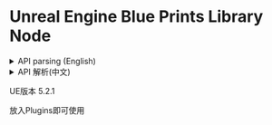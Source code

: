 # Unreal Engine Blue Prints Library Node

<details>
<summary>API parsing (English)</summary>
<pre><code>

static FString ReadStringToFile(FString Dir)
Function:
Reading a file
Input:
FString Dir: The file path
Output:
FString Result: The file contents

static void WriteStringToFile(FString FileName, FString content) {
Function:
Write to file wide character UTF-16
Input:
FString FileName: The file path
FString content: The file content

static bool WriteStringToFileU8(FString FileName, FString content)
Function:
Write to the file UTF-8
Input:
FString FileName: The file path
FString content: The file content
Output:
bool ver: Whether the write was successful

static TArray<FString> FindFilesTo(FString Path, FString Filter, bool Files,bool Directory)
Function:
Finding files
Input:
FString Path: File directory path
FString Filter: Filename filter
bool Files: Whether to look for files
Output:
TArray<FString> ver: All file paths in the file directory

static bool MoveFileTo(FString To, FString From)
Funtionc:
Moving files
Input:
FString To: The destination file path
FString From: The source file path
Output:
bool ver: Whether the move was successful

static int32 CopyFileTo(FString To, FString From)
Function:
Copying files
Input:
FString To: The destination file path
FString From: The source file path

static bool DeleteFileTo(FString FilePath)
Function:
Deleting files
Input:
FString FilePath: The file path

static void OpenFile(FString FilePath)
Function:
Opening a file
Input:
FString FilePath: The file path

static void CreateDic(FString filePath)
Function:
Creating folders
Input:
FString filePath: The file path

static void DeleteDic(FString filePath)
Function:
Deleting folders
Input:
FString filePath: The file path

static int64 GitFileSize(FString filePath)
Function:
Getting the file size
Input:
FString filePath: The file path
Output:
int64 ver: The file size

static TArray<FString> FindFolder(FString Path, FString Filter, bool Files,bool Directory)
Funtcion:
Find all files in the file directory
Input:
FString Path: File directory path
FString Filter: Filename filter
bool Files: Whether to look for files
bool Directory: Whether to look for folders
Output:
TArray<FString> ver: All file paths in the file directory

static TArray<FString> GetFolderFiles(FString Path)
Function:
Search all files in the file directory, cannot delete search
Input:
FString Path: File directory path
Output:
TArray<FString> ver: All file paths in the file directory

static void CopyMessageToClipboard(FString text)
Function:
Overwrite the clipboard contents
Input:
FString text: Copies the content

static FString PasteMessageFromClipboard()
Function:
Gets the clipboard contents
Output:
FString ver: The output

static bool IsValidFilePath(const FString& FilePath)
Function:
Determines if the path is valid
Input:
FString& FilePath: The file path
Output:
bool ver: Whether the path is valid

static TArray<FString> GetFilesInDirectory(const FString& DirectoryPath)
Function:
To get a file with a specified path, you can only get a folder
Input:
FString& DirectoryPath: Folder path
Output:
TArray<FString> ver: path to the folder file

static TArray<FString> GetMP3FilePaths(const FString& Directory)
Function:
Only mp3 files can be retrieved from the specified path
Input:
FString& Directory: Folder path
Output:
TArray<FString> ver: path to the folder file

static FString GetFileNameFromPath(const FString& FilePath)
Function:
Extract the filename from the file path
Input:
FString& FilePath: The file path
Output:
FString ver: Filename

static bool DeleteFileAtPath(const FString& FilePath)
Function:
Deleting files
Input:
FString& FilePath: The file path
Output:
bool ver: Whether the operation was successful

static float SetSUVM()
Function:
UE can play in the background
Output:
float ver: Output 1.0f for background playback,0.0f for non-background playback

static bool SaveConstraintArray(FString SaveDirectory, FString Filename, TArray<FString> SaveText,  bool AllowOverWriting);
Function:
The exported array data is saved locally
Input:
FString SaveDirectory: Save to the destination path
FString Filename: This specifies the name of the exported csv file
TArray<FString> SaveText: Stores content separated by "," as columns and array index as rows
bool AllowOverWriting: Whether to override
Output:
bool ver: Whether the export was successful

static TArray<FString> LoadConstraintArray(FString FilePath);
Function:
Import the array data into the blueprint
Input:
FString FilePath: The path to read the csv
Output:
TArray<FString> ver: This returns the contents of the csv

static bool DeleteFile(FString FilePath);
Function:
Delete specified file
Input:
FString FilePath: The path to delete the target file
Output:
bool ver: Whether the deletion was successful

static TArray<ULineBatchComponent*> DrawRayLine(FVector StartPos, FVector EndPos, float fLifeTime, FLinearColor color);
Function:
Draw a line
Input:
FVector StartPos: The 3D starting point of the line
FVector EndPos: The 3D end of the line
float fLifeTime: The lifetime of the drawn line (about 0.02s recommended)
FLinearColor color: The color of the drawing line
Output:
TArray<ULineBatchComponent*> ver: The object on which the line is drawn

static void DestoryLine(TArray<ULineBatchComponent*> LineList);
Function:
The object that clears the line object
Input:
TArray<ULineBatchComponent*> LineList: The line object to be cleared

static TArray<FString> GetAllSaveFileNames(const FString& Directory);
Function:
Gets a list of files in the file path
Input:
FString Directory: The path to the root directory of the file
Output:
TArray<FString> ver: File object path group under path

static FString GetFileNamePath(const FString& FilePath)
Function:
Get the texture (image) from the file path and create the returned object
Input:
FString FilePath: The path to the file
Output:
FString: Filename

static UTexture2D* LoadImageFromAbsolutePath(const FString& AbsolutePath);
Function:
Get the texture (image) from the file path and create the returned object
Input:
FString AbsolutePath: The path to the file
Output:
UTexture2D: Texture object pointer

static AActor* GetActorByName(TArray<AActor*> Actors, const FString& ActorName)
Function:
Actors are extracted according to UAID
Input:
TArray<AActor*> Actors :Actor search source
FString& ActorName :Actor name (UAID)
Output:
AActor* : The Actor pointer

static UMediaSource* LoadMediaSourceFromAbsolutePath(const FString& AbsolutePath)
Function:
Getting the media player
Input:
FString& AbsolutePath: The file path
Output:
UMediaSource: The media player pointer

</code></pre>
</details>

<details>
<summary>API 解析(中文)</summary>
<pre><code>
static FString ReadStringToFile(FString Dir) 
Function:
读取文件
Input:
FString Dir					:文件路径
Output:
FString Result				:文件内容

static void WriteStringToFile(FString FileName, FString content) {
Function:
写入文件 宽字符 UTF-16
Input:
FString FileName				:文件路径
FString content					:文件内容

static bool WriteStringToFileU8(FString FileName, FString content) 
Function:
写入文件 UTF-8
Input:
FString FileName				:文件路径
FString content					:文件内容
Output:
bool ver							:是否写入成功

static TArray<FString> FindFilesTo(FString Path, FString Filter, bool Files,bool Directory) 
Function:
寻找文件
Input:
FString Path					:文件目录路径
FString Filter				:文件名过滤器
bool Files						:是否查找文件
Output:
TArray<FString> ver			:文件目录下所有文件路径

static bool MoveFileTo(FString To, FString From)
Funtionc:
移动文件
Input:
FString To					:目标文件路径
FString From					:源文件路径
Output:
bool ver						:是否移动成功

static int32 CopyFileTo(FString To, FString From)
Function:
复制文件
Input:
FString To					:目标文件路径
FString From					:源文件路径

static bool DeleteFileTo(FString FilePath) 
Function:
删除文件
Input:
FString FilePath				:文件路径

static void OpenFile(FString FilePath) 
Function:
打开文件
Input:
FString FilePath				:文件路径

static void CreateDic(FString filePath) 
Function:
创建文件夹
Input:
FString filePath				:文件路径

static void DeleteDic(FString filePath) 
Function:
删除文件夹
Input:
FString filePath				:文件路径

static int64 GitFileSize(FString filePath) 
Function:
获取文件大小
Input:
FString filePath				:文件路径
Output:
int64 ver						:文件大小

static TArray<FString> FindFolder(FString Path, FString Filter, bool Files,bool Directory) 
Funtcion:
查找文件目录下的所有文件
Input:
FString Path					:文件目录路径
FString Filter				:文件名过滤器
bool Files						:是否查找文件
bool Directory				:是否查找文件夹
Output:
TArray<FString> ver			:文件目录下所有文件路径

static TArray<FString> GetFolderFiles(FString Path) 
Function:
查找文件目录下所有文件,无法删选查找
Input:
FString Path					:文件目录路径
Output:
TArray<FString> ver			:文件目录下所有文件路径

static void CopyMessageToClipboard(FString text)
Function:
覆盖剪切板内容
Input:
FString text				:复制内容

static FString PasteMessageFromClipboard()
Function:
获取剪切板内容
Output:
FString ver					:输出内容

static bool IsValidFilePath(const FString& FilePath)
Function:
获取路径是否有效
Input:
FString& FilePath			:文件路径
Output:
bool ver					:路径是否有效

static TArray<FString> GetFilesInDirectory(const FString& DirectoryPath)
Function:
获取指定路径的文件 只能获取文件夹
Input:
FString& DirectoryPath		:文件夹路径
Output:
TArray<FString> ver			:文件夹子文件路径

static TArray<FString> GetMP3FilePaths(const FString& Directory)
Function:
获取指定路径的文件 只能获取mp3文件
Input:
FString& Directory 			:文件夹路径
Output:
TArray<FString> ver			:文件夹子文件路径

static FString GetFileNameFromPath(const FString& FilePath)
Function:
从文件路径中提取文件名
Input:
FString& FilePath			:文件路径
Output:
FString ver					:文件名

static bool DeleteFileAtPath(const FString& FilePath)
Function:
删除文件
Input:
FString& FilePath			:文件路径
Output:
bool ver					:是否操作成功

static float SetSUVM()
Function:
UE可后台播放
Output:
float ver					:输出1.0f为可后台播放,0.0f为不可后台播放

static bool SaveConstraintArray(FString SaveDirectory, FString Filename, TArray<FString> SaveText, bool AllowOverWriting);
Function:
导出数组数据保存到本地
Input:
FString SaveDirectory		:保存到目标路径
FString Filename			:设定导出csv文件的名字
TArray<FString> SaveText	:存储内容,以","隔开为列,以数组索引为行
bool AllowOverWriting		:是否覆盖
Output:
bool ver					:是否导出成功

static TArray<FString> LoadConstraintArray(FString FilePath);
Function:
导入数组数据到蓝图中
Input:
FString FilePath			:读取csv的路径
Output:
TArray<FString> ver			:返回csv中的内容

static bool DeleteFile(FString FilePath);
Function:
删除指定文件
Input:
FString FilePath			:删除目标文件的路径
Output:
bool ver					:是否删除成功

static TArray<ULineBatchComponent*> DrawRayLine(FVector StartPos, FVector EndPos, float fLifeTime, FLinearColor color);
Function:
绘制一条线
Input:
FVector StartPos					:线的三维起点
FVector EndPos						:线的三维终点
float fLifeTime						:绘制线存在的时间(推荐0.02s左右)
FLinearColor color					:绘制线的颜色
Output:
TArray<ULineBatchComponent*> ver	:绘制线的对象

static void DestoryLine(TArray<ULineBatchComponent*> LineList);
Function:
清空线对象的对象
Input:
TArray<ULineBatchComponent*> LineList	:需要清空的线对象

static TArray<FString> GetAllSaveFileNames(const FString& Directory);
Function:
获取文件路径下的文件列表
Input:
FString Directory					:文件根目录的路径
Output:
TArray<FString> ver					:路径下文件对象路径组

static FString GetFileNamePath(const FString& FilePath)
Function:
从文件路径中获取纹理(图片)并创建返回的对象
Input:
FString FilePath				:文件的路径
Output:
FString							:文件名

static UTexture2D* LoadImageFromAbsolutePath(const FString& AbsolutePath);
Function:
从文件路径中获取纹理(图片)并创建返回的对象
Input:
FString AbsolutePath				:文件的路径
Output:
UTexture2D							:纹理对象指针

static AActor* GetActorByName(TArray<AActor*> Actors, const FString& ActorName)
Function:
按照UAID提取Actor
Input:
TArray<AActor*> Actors				:Actor搜索源
FString& ActorName					:Actor名字(UAID)
Output:
AActor*								:Actor指针

static UMediaSource* LoadMediaSourceFromAbsolutePath(const FString& AbsolutePath)
Function:
获取媒体播放器
Input:
FString& AbsolutePath				:文件路径
Output:
UMediaSource						:媒体播放器指针

</code></pre>
</details>

UE版本 5.2.1

放入Plugins即可使用